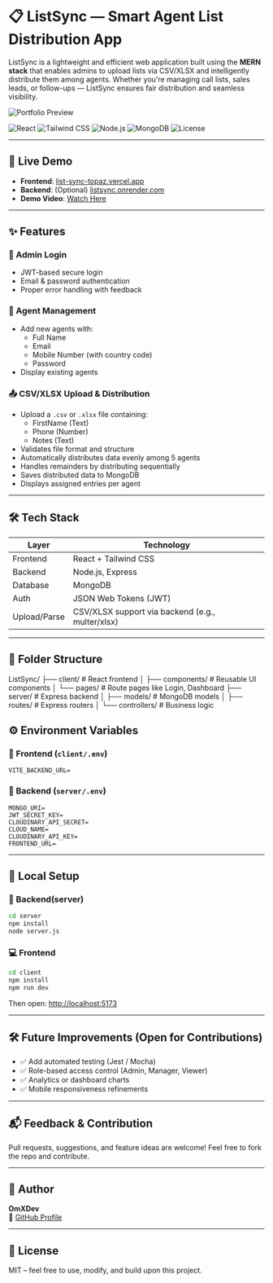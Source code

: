# 📋 ListSync — Smart Agent List Distribution App

ListSync is a lightweight and efficient web application built using the **MERN stack** that enables admins to upload lists via CSV/XLSX and intelligently distribute them among agents. Whether you're managing call lists, sales leads, or follow-ups — ListSync ensures fair distribution and seamless visibility.

![Portfolio Preview](/ListSync.png)

![React](https://img.shields.io/badge/Frontend-React-blue?style=flat-square)
![Tailwind CSS](https://img.shields.io/badge/Styling-TailwindCSS-06B6D4?style=flat-square)
![Node.js](https://img.shields.io/badge/Backend-Express-green?style=flat-square)
![MongoDB](https://img.shields.io/badge/Database-MongoDB-brightgreen?style=flat-square)
![License](https://img.shields.io/github/license/OmXDev/listsync?style=flat-square)

---

## 🚀 Live Demo

- **Frontend**: [list-sync-topaz.vercel.app](https://list-sync-topaz.vercel.app/)
- **Backend**: (Optional) [listsync.onrender.com](https://listsync.onrender.com)
- **Demo Video**: [Watch Here](https://drive.google.com/file/d/your-demo-link)

---

## ✨ Features

### 🔐 Admin Login

- JWT-based secure login
- Email & password authentication
- Proper error handling with feedback

### 👥 Agent Management

- Add new agents with:
  - Full Name
  - Email
  - Mobile Number (with country code)
  - Password
- Display existing agents

### 📤 CSV/XLSX Upload & Distribution

- Upload a `.csv` or `.xlsx` file containing:
  - FirstName (Text)
  - Phone (Number)
  - Notes (Text)
- Validates file format and structure
- Automatically distributes data evenly among 5 agents
- Handles remainders by distributing sequentially
- Saves distributed data to MongoDB
- Displays assigned entries per agent

---

## 🛠 Tech Stack

| Layer       | Technology       |
|-------------|------------------|
| Frontend    | React + Tailwind CSS |
| Backend     | Node.js, Express |
| Database    | MongoDB          |
| Auth        | JSON Web Tokens (JWT) |
| Upload/Parse| CSV/XLSX support via backend (e.g., multer/xlsx) |

---

## 📂 Folder Structure

ListSync/
├── client/ # React frontend
│ ├── components/ # Reusable UI components
│ └── pages/ # Route pages like Login, Dashboard
├── server/ # Express backend
│ ├── models/ # MongoDB models
│ ├── routes/ # Express routers
│ └── controllers/ # Business logic

## ⚙️ Environment Variables

### 🔐 Frontend (`client/.env`)
```env
VITE_BACKEND_URL=
```

### 🔐 Backend (`server/.env`)
```env
MONGO_URI=
JWT_SECRET_KEY=
CLOUDINARY_API_SECRET=
CLOUD_NAME=
CLOUDINARY_API_KEY=
FRONTEND_URL=
```

---
## 🧪 Local Setup

### 🔧 Backend(server)
```bash
cd server
npm install
node server.js
```

### 💻 Frontend
```bash
cd client
npm install
npm run dev
```

Then open: [http://localhost:5173](http://localhost:5173)

---

## 🛠️ Future Improvements (Open for Contributions)

- ✅ Add automated testing (Jest / Mocha)  
- ✅ Role-based access control (Admin, Manager, Viewer)  
- ✅ Analytics or dashboard charts  
- ✅ Mobile responsiveness refinements  

---

## 📬 Feedback & Contribution

Pull requests, suggestions, and feature ideas are welcome! Feel free to fork the repo and contribute.

---

## 👤 Author

**OmXDev**  
🔗 [GitHub Profile](https://github.com/OmXDev)

---

## 📄 License

MIT – feel free to use, modify, and build upon this project.


